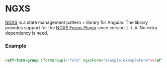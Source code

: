 # NGXS

[NGXS](https://www.ngxs.io) is a state management pattern + library for Angular.
The library provides support for the [NGXS Forms Plugin](https://www.ngxs.io/plugins/form)
since version `1.1.0`. No extra dependency is need.

### Example

```html

<aff-form-group [formGroup]="form" ngxsForm="example.exampleForm"></aff-form-group>
```
